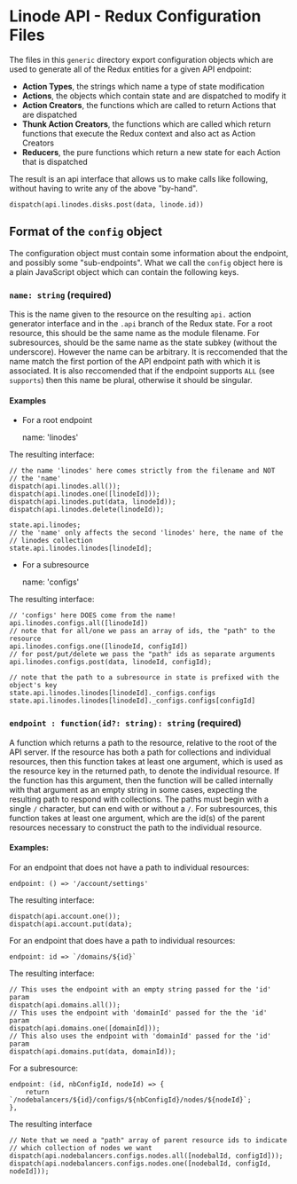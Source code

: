 # Linode API - Redux Configuration Files

The files in this `generic` directory export configuration objects which are
used to generate all of the Redux entities for a given API endpoint:

* **Action Types**, the strings which name a type of state modification
* **Actions**, the objects which contain state and are dispatched to modify
it
* **Action Creators**, the functions which are called to return Actions that
are dispatched
* **Thunk Action Creators**, the functions which are called which return
functions that execute the Redux context and also act as Action
Creators
* **Reducers**, the pure functions which return a new state for each Action
that is dispatched

The result is an api interface that allows us to make calls like following,
without having to write any of the above "by-hand".

`dispatch(api.linodes.disks.post(data, linode.id))`

## Format of the `config` object

The configuration object must contain some information about the endpoint,
and possibly some "sub-endpoints". What we call the `config` object here is
a plain JavaScript object which can contain the following keys.

### `name: string` (required)

This is the name given to the resource on the resulting `api.` action
generator interface and in the `.api` branch of the Redux state. For a root
resource, this should be the same name as the module filename. For
subresources, should be the same name as the state subkey (without the
underscore). However the name can be arbitrary. It is reccomended that the
name match the first portion of the API endpoint path with which it is
associated. It is also reccomended that if the endpoint supports `ALL` (see
`supports`) then this name be plural, otherwise it should be singular.

#### **Examples**

* For a root endpoint

    name: 'linodes'

The resulting interface:

    // the name 'linodes' here comes strictly from the filename and NOT
    // the 'name'
    dispatch(api.linodes.all());
    dispatch(api.linodes.one([linodeId]));
    dispatch(api.linodes.put(data, linodeId));
    dispatch(api.linodes.delete(linodeId));

    state.api.linodes;
    // the 'name' only affects the second 'linodes' here, the name of the
    // linodes collection
    state.api.linodes.linodes[linodeId];

* For a subresource

    name: 'configs'

The resulting interface:

    // 'configs' here DOES come from the name!
    api.linodes.configs.all([linodeId])
    // note that for all/one we pass an array of ids, the "path" to the resource
    api.linodes.configs.one([linodeId, configId])
    // for post/put/delete we pass the "path" ids as separate arguments
    api.linodes.configs.post(data, linodeId, configId);

    // note that the path to a subresource in state is prefixed with the object's key
    state.api.linodes.linodes[linodeId]._configs.configs
    state.api.linodes.linodes[linodeId]._configs.configs[configId]


### `endpoint : function(id?: string): string` (required)

A function which returns a path to the resource, relative to the root of the
API server. If the resource has both a path for collections and individual
resources, then this function takes at least one argument, which is used as
the resource key in the returned path, to denote the individual resource. If the
function has this argument, then the function will be called internally with
that argument as an empty string in some cases, expecting the resulting path
to respond with collections. The paths must begin with a single `/`
character, but can end with or without a `/`. For subresources, this function
takes at least one argument, which are the id(s) of the parent resources
necessary to construct the path to the individual resource.

#### **Examples**:

For an endpoint that does not have a path to individual resources:

    endpoint: () => '/account/settings'

The resulting interface:

    dispatch(api.account.one());
    dispatch(api.account.put(data);

For an endpoint that does have a path to individual resources:

    endpoint: id => `/domains/${id}`

The resulting interface:

    // This uses the endpoint with an empty string passed for the 'id' param
    dispatch(api.domains.all());
    // This uses the endpoint with 'domainId' passed for the the 'id' param
    dispatch(api.domains.one([domainId]));
    // This also uses the endpoint with 'domainId' passed for the 'id' param
    dispatch(api.domains.put(data, domainId));

For a subresource:

    endpoint: (id, nbConfigId, nodeId) => {
        return `/nodebalancers/${id}/configs/${nbConfigId}/nodes/${nodeId}`;
    },

The resulting interface

    // Note that we need a "path" array of parent resource ids to indicate
    // which collection of nodes we want
    dispatch(api.nodebalancers.configs.nodes.all([nodebalId, configId]));
    dispatch(api.nodebalancers.configs.nodes.one([nodebalId, configId, nodeId]));
    